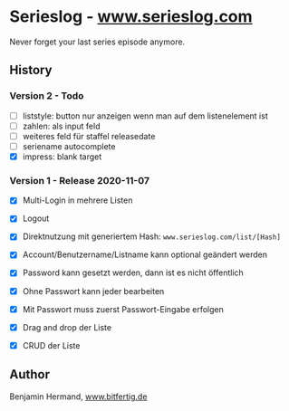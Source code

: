 # Serieslog - www.serieslog.com

Never forget your last series episode anymore. 


## History

### Version 2 - Todo

- [ ] liststyle: button nur anzeigen wenn man auf dem listenelement ist
- [ ] zahlen: als input feld
- [ ] weiteres feld für staffel releasedate
- [ ] seriename autocomplete
- [x] impress: blank target

### Version 1 - Release 2020-11-07

- [x] Multi-Login in mehrere Listen
- [x] Logout
- [x] Direktnutzung mit generiertem Hash: `www.serieslog.com/list/[Hash]`
- [x] Account/Benutzername/Listname kann optional geändert werden
- [x] Password kann gesetzt werden, dann ist es nicht öffentlich
- [x] Ohne Passwort kann jeder bearbeiten
- [x] Mit Passwort muss zuerst Passwort-Eingabe erfolgen
- [x] Drag and drop der Liste
- [x] CRUD der Liste


## Author

Benjamin Hermand, www.bitfertig.de
